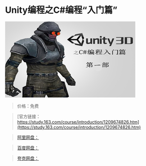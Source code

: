 # Unity编程之C#编程“入门篇”

![img](../../../assets/study163/free/dc36370f20044fb3bba1adf7687c68b1.jpg)

> 价格：免费

> [官方链接：https://study.163.com/course/introduction/1209674826.htm](https://study.163.com/course/introduction/1209674826.htm)

> [阿里网盘：]()

> [百度网盘：]()

> [夸克网盘：]()
